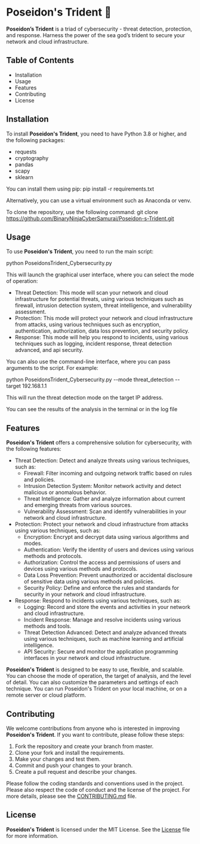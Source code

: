 # Poseidon's Trident 🔱

**Poseidon’s Trident** is a triad of cybersecurity - threat detection, protection, and response. Harness the power of the sea god’s trident to secure your network and cloud infrastructure.

## Table of Contents

- Installation
- Usage
- Features
- Contributing
- License

## Installation

To install **Poseidon's Trident**, you need to have Python 3.8 or higher, and the following packages:

- requests
- cryptography
- pandas
- scapy
- sklearn

You can install them using pip:
pip install -r requirements.txt


Alternatively, you can use a virtual environment such as Anaconda or venv.

To clone the repository, use the following command:
git clone https://github.com/BinaryNinjaCyberSamurai/Poseidon-s-Trident.git

## Usage

To use **Poseidon's Trident**, you need to run the main script:


python PoseidonsTrident_Cybersecurity.py


This will launch the graphical user interface, where you can select the mode of operation:

- Threat Detection: This mode will scan your network and cloud infrastructure for potential threats, using various techniques such as firewall, intrusion detection system, threat intelligence, and vulnerability assessment.
- Protection: This mode will protect your network and cloud infrastructure from attacks, using various techniques such as encryption, authentication, authorization, data loss prevention, and security policy.
- Response: This mode will help you respond to incidents, using various techniques such as logging, incident response, threat detection advanced, and api security.

You can also use the command-line interface, where you can pass arguments to the script. For example:


python PoseidonsTrident_Cybersecurity.py --mode threat_detection --target 192.168.1.1


This will run the threat detection mode on the target IP address.

You can see the results of the analysis in the terminal or in the log file

## Features

**Poseidon's Trident** offers a comprehensive solution for cybersecurity, with the following features:

- Threat Detection: Detect and analyze threats using various techniques, such as:
  - Firewall: Filter incoming and outgoing network traffic based on rules and policies.
  - Intrusion Detection System: Monitor network activity and detect malicious or anomalous behavior.
  - Threat Intelligence: Gather and analyze information about current and emerging threats from various sources.
  - Vulnerability Assessment: Scan and identify vulnerabilities in your network and cloud infrastructure.
- Protection: Protect your network and cloud infrastructure from attacks using various techniques, such as:
  - Encryption: Encrypt and decrypt data using various algorithms and modes.
  - Authentication: Verify the identity of users and devices using various methods and protocols.
  - Authorization: Control the access and permissions of users and devices using various methods and protocols.
  - Data Loss Prevention: Prevent unauthorized or accidental disclosure of sensitive data using various methods and policies.
  - Security Policy: Define and enforce the rules and standards for security in your network and cloud infrastructure.
- Response: Respond to incidents using various techniques, such as:
  - Logging: Record and store the events and activities in your network and cloud infrastructure.
  - Incident Response: Manage and resolve incidents using various methods and tools.
  - Threat Detection Advanced: Detect and analyze advanced threats using various techniques, such as machine learning and artificial intelligence.
  - API Security: Secure and monitor the application programming interfaces in your network and cloud infrastructure.

**Poseidon's Trident** is designed to be easy to use, flexible, and scalable. You can choose the mode of operation, the target of analysis, and the level of detail. You can also customize the parameters and settings of each technique. You can run Poseidon's Trident on your local machine, or on a remote server or cloud platform.

## Contributing

We welcome contributions from anyone who is interested in improving **Poseidon's Trident**. If you want to contribute, please follow these steps:

1. Fork the repository and create your branch from master.
2. Clone your fork and install the requirements.
3. Make your changes and test them.
4. Commit and push your changes to your branch.
5. Create a pull request and describe your changes.

Please follow the coding standards and conventions used in the project. Please also respect the code of conduct and the license of the project. For more details, please see the [CONTRIBUTING.md](https://github.com/BinaryNinjaCyberSamurai/Poseidon-s-Trident/blob/main/CONTRIBUTING.md) file.

## License

**Poseidon's Trident** is licensed under the MIT License. See the [License](https://github.com/BinaryNinjaCyberSamurai/Poseidon-s-Trident/blob/main/LICENSE) file for more information.